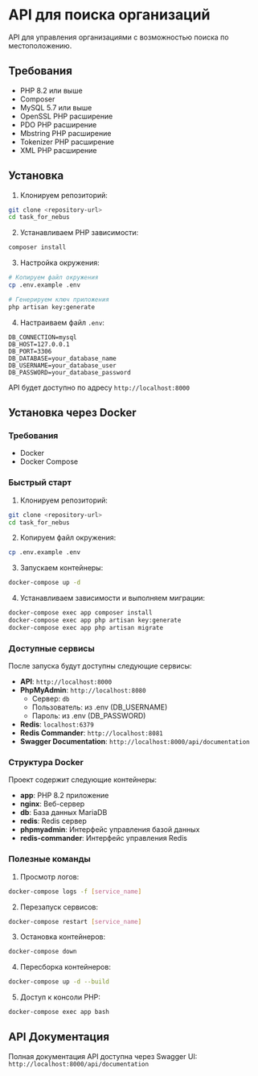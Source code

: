 # API для поиска организаций

API для управления организациями с возможностью поиска по местоположению.

## Требования

-   PHP 8.2 или выше
-   Composer
-   MySQL 5.7 или выше
-   OpenSSL PHP расширение
-   PDO PHP расширение
-   Mbstring PHP расширение
-   Tokenizer PHP расширение
-   XML PHP расширение

## Установка

1. Клонируем репозиторий:

```bash
git clone <repository-url>
cd task_for_nebus
```

2. Устанавливаем PHP зависимости:

```bash
composer install
```

3. Настройка окружения:

```bash
# Копируем файл окружения
cp .env.example .env

# Генерируем ключ приложения
php artisan key:generate
```

4. Настраиваем файл `.env`:

```env
DB_CONNECTION=mysql
DB_HOST=127.0.0.1
DB_PORT=3306
DB_DATABASE=your_database_name
DB_USERNAME=your_database_user
DB_PASSWORD=your_database_password
```

API будет доступно по адресу `http://localhost:8000`

## Установка через Docker

### Требования

-   Docker
-   Docker Compose

### Быстрый старт

1. Клонируем репозиторий:

```bash
git clone <repository-url>
cd task_for_nebus
```

2. Копируем файл окружения:

```bash
cp .env.example .env
```

3. Запускаем контейнеры:

```bash
docker-compose up -d
```

4. Устанавливаем зависимости и выполняем миграции:

```bash
docker-compose exec app composer install
docker-compose exec app php artisan key:generate
docker-compose exec app php artisan migrate
```

### Доступные сервисы

После запуска будут доступны следующие сервисы:

-   **API**: `http://localhost:8000`
-   **PhpMyAdmin**: `http://localhost:8080`
    -   Сервер: `db`
    -   Пользователь: из .env (DB_USERNAME)
    -   Пароль: из .env (DB_PASSWORD)
-   **Redis**: `localhost:6379`
-   **Redis Commander**: `http://localhost:8081`
-   **Swagger Documentation**: `http://localhost:8000/api/documentation`

### Структура Docker

Проект содержит следующие контейнеры:

-   **app**: PHP 8.2 приложение
-   **nginx**: Веб-сервер
-   **db**: База данных MariaDB
-   **redis**: Redis сервер
-   **phpmyadmin**: Интерфейс управления базой данных
-   **redis-commander**: Интерфейс управления Redis

### Полезные команды

1. Просмотр логов:

```bash
docker-compose logs -f [service_name]
```

2. Перезапуск сервисов:

```bash
docker-compose restart [service_name]
```

3. Остановка контейнеров:

```bash
docker-compose down
```

4. Пересборка контейнеров:

```bash
docker-compose up -d --build
```

5. Доступ к консоли PHP:

```bash
docker-compose exec app bash
```

## API Документация

Полная документация API доступна через Swagger UI: `http://localhost:8000/api/documentation`
